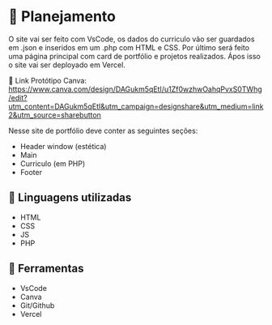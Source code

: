 # 📎 Planejamento
O site vai ser feito com VsCode, os dados do curriculo vão ser guardados em .json e inseridos em um .php com HTML e CSS. Por último será feito uma página principal com card de portfólio e projetos realizados. Ápos isso o site vai ser deployado em Vercel.

🔗 Link Protótipo Canva: https://www.canva.com/design/DAGukm5qEtI/u1Zf0wzhwOahqPvxS0TWhg/edit?utm_content=DAGukm5qEtI&utm_campaign=designshare&utm_medium=link2&utm_source=sharebutton

Nesse site de portfólio deve conter as seguintes seções:
- Header window (estética)
- Main
- Curriculo (em PHP)
- Footer

## 🤖 Linguagens utilizadas
- HTML
- CSS
- JS
- PHP

## 🧰 Ferramentas
- VsCode
- Canva
- Git/Github
- Vercel
